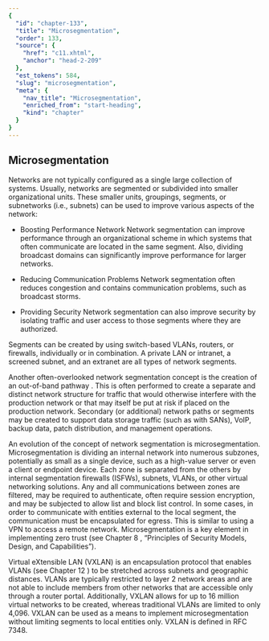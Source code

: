 ```yaml
---
{
  "id": "chapter-133",
  "title": "Microsegmentation",
  "order": 133,
  "source": {
    "href": "c11.xhtml",
    "anchor": "head-2-209"
  },
  "est_tokens": 584,
  "slug": "microsegmentation",
  "meta": {
    "nav_title": "Microsegmentation",
    "enriched_from": "start-heading",
    "kind": "chapter"
  }
}
---
```

## Microsegmentation

Networks are not typically configured as a single large collection of systems. Usually, networks are segmented or subdivided into smaller organizational units. These smaller units, groupings, segments, or subnetworks (i.e., subnets) can be used to improve various aspects of the network:

- Boosting Performance Network Network segmentation can improve performance through an organizational scheme in which systems that often communicate are located in the same segment. Also, dividing broadcast domains can significantly improve performance for larger networks.

- Reducing Communication Problems Network segmentation often reduces congestion and contains communication problems, such as broadcast storms.

- Providing Security Network segmentation can also improve security by isolating traffic and user access to those segments where they are authorized.

Segments can be created by using switch-based VLANs, routers, or firewalls, individually or in combination. A private LAN or intranet, a screened subnet, and an extranet are all types of network segments.

Another often-overlooked network segmentation concept is the creation of an out-of-band pathway . This is often performed to create a separate and distinct network structure for traffic that would otherwise interfere with the production network or that may itself be put at risk if placed on the production network. Secondary (or additional) network paths or segments may be created to support data storage traffic (such as with SANs), VoIP, backup data, patch distribution, and management operations.

An evolution of the concept of network segmentation is microsegmentation. Microsegmentation is dividing an internal network into numerous subzones, potentially as small as a single device, such as a high-value server or even a client or endpoint device. Each zone is separated from the others by internal segmentation firewalls (ISFWs), subnets, VLANs, or other virtual networking solutions. Any and all communications between zones are filtered, may be required to authenticate, often require session encryption, and may be subjected to allow list and block list control. In some cases, in order to communicate with entities external to the local segment, the communication must be encapsulated for egress. This is similar to using a VPN to access a remote network. Microsegmentation is a key element in implementing zero trust (see Chapter 8 , “Principles of Security Models, Design, and Capabilities”).

Virtual eXtensible LAN (VXLAN) is an encapsulation protocol that enables VLANs (see Chapter 12 ) to be stretched across subnets and geographic distances. VLANs are typically restricted to layer 2 network areas and are not able to include members from other networks that are accessible only through a router portal. Additionally, VXLAN allows for up to 16 million virtual networks to be created, whereas traditional VLANs are limited to only 4,096. VXLAN can be used as a means to implement microsegmentation without limiting segments to local entities only. VXLAN is defined in RFC 7348.
